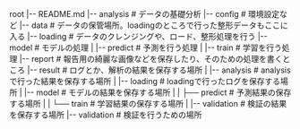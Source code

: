 root
|-- README.md
|-- analysis # データの基礎分析
|-- config # 環境設定など
|-- data  # データの保管場所。loadingのところで行った整形データもここに入る
|-- loading # データのクレンジングや、ロード、整形処理を行う
|-- model # モデルの処理
|   |-- predict # 予測を行う処理
|   |-- train # 学習を行う処理
|-- report  # 報告用の綺麗な画像などを保存したり、そのための処理を書くところ
|-- result   # ログとか、解析の結果を保存する場所
|   |-- analysis  # analysisで行った結果を保存する場所
|   |-- loading  # loadingで行ったログを保存する場所
|   |-- model  # モデルの結果を保存する場所
|   |   ├── predict   # 予測結果の保存する場所
|   |   └── train   # 学習結果の保存する場所
|   |-- validation  # 検証の結果を保存する場所
|-- validation  # 検証を行うための場所
